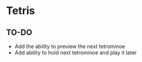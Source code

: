 # Tetris

## TO-DO

* Add the ability to preview the next tetrominoe
* Add ability to hold next tetrominoe and play it later